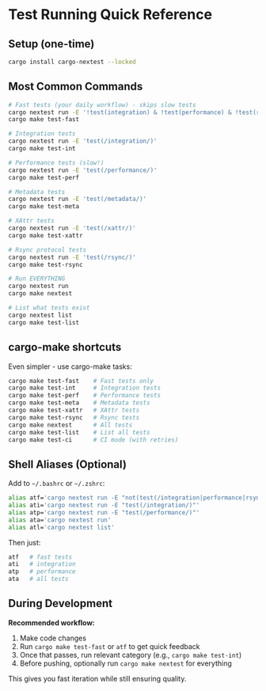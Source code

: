 # Test Running Quick Reference

## Setup (one-time)

```bash
cargo install cargo-nextest --locked
```

## Most Common Commands

```bash
# Fast tests (your daily workflow) - skips slow tests
cargo nextest run -E '!test(integration) & !test(performance) & !test(rsync)'
cargo make test-fast

# Integration tests
cargo nextest run -E 'test(/integration/)'
cargo make test-int

# Performance tests (slow!)
cargo nextest run -E 'test(/performance/)'
cargo make test-perf

# Metadata tests
cargo nextest run -E 'test(/metadata/)'
cargo make test-meta

# XAttr tests
cargo nextest run -E 'test(/xattr/)'
cargo make test-xattr

# Rsync protocol tests
cargo nextest run -E 'test(/rsync/)'
cargo make test-rsync

# Run EVERYTHING
cargo nextest run
cargo make nextest

# List what tests exist
cargo nextest list
cargo make test-list
```

## cargo-make shortcuts

Even simpler - use cargo-make tasks:

```bash
cargo make test-fast    # Fast tests only
cargo make test-int     # Integration tests
cargo make test-perf    # Performance tests
cargo make test-meta    # Metadata tests
cargo make test-xattr   # XAttr tests
cargo make test-rsync   # Rsync tests
cargo make nextest      # All tests
cargo make test-list    # List all tests
cargo make test-ci      # CI mode (with retries)
```

## Shell Aliases (Optional)

Add to `~/.bashrc` or `~/.zshrc`:

```bash
alias atf='cargo nextest run -E "not(test(/integration|performance|rsync/))"'
alias ati='cargo nextest run -E "test(/integration/)"'
alias atp='cargo nextest run -E "test(/performance/)"'
alias ata='cargo nextest run'
alias atl='cargo nextest list'
```

Then just:
```bash
atf   # fast tests
ati   # integration
atp   # performance
ata   # all tests
```

## During Development

**Recommended workflow:**

1. Make code changes
2. Run `cargo make test-fast` or `atf` to get quick feedback
3. Once that passes, run relevant category (e.g., `cargo make test-int`)
4. Before pushing, optionally run `cargo make nextest` for everything

This gives you fast iteration while still ensuring quality.

